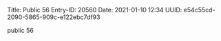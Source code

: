 Title: Public 56
Entry-ID: 20560
Date: 2021-01-10 12:34
UUID: e54c55cd-2090-5865-909c-e122ebc7df93

public 56

